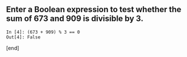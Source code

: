## Enter a Boolean expression to test whether the sum of 673 and 909 is divisible by 3.

    In [4]: (673 + 909) % 3 == 0
    Out[4]: False

[end]
